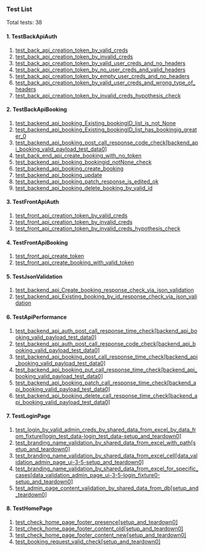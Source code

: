 
 ### Test List
Total tests: 38
#### 1. TestBackApiAuth
1. [test_back_api_creation_token_by_valid_creds](../tests/api_tests/business_core/test_back_api_auth.py)
2. [test_back_api_creation_token_by_invalid_creds](../tests/api_tests/business_core/test_back_api_auth.py)
3. [test_back_api_creation_token_by_valid_user_creds_and_no_headers](../tests/api_tests/business_core/test_back_api_auth.py)
4. [test_back_api_creation_token_by_no_user_creds_and_valid_headers](../tests/api_tests/business_core/test_back_api_auth.py)
5. [test_back_api_creation_token_by_empty_user_creds_and_no_headers](../tests/api_tests/business_core/test_back_api_auth.py)
6. [test_back_api_creation_token_by_valid_user_creds_and_wrong_type_of_headers](../tests/api_tests/business_core/test_back_api_auth.py)
7. [test_back_api_creation_token_by_invalid_creds_hypothesis_check](../tests/api_tests/business_core/test_back_api_auth.py)

#### 2. TestBackApiBooking
1. [test_backend_api_booking_Existing_bookingID_list_is_not_None](../tests/api_tests/business_core/test_back_api_booking.py)
2. [test_backend_api_booking_Existing_bookingID_list_has_bookingig_greater_0](../tests/api_tests/business_core/test_back_api_booking.py)
3. [test_backend_api_booking_post_call_response_code_check\[backend_api_booking_valid_payload_test_data0\]](../tests/api_tests/business_core/test_back_api_booking.py)
4. [test_back_end_api_create_booking_with_no_token](../tests/api_tests/business_core/test_back_api_booking.py)
5. [test_backend_api_booking_bookingid_notNone_check](../tests/api_tests/business_core/test_back_api_booking.py)
6. [test_backend_api_booking_create_booking](../tests/api_tests/business_core/test_back_api_booking.py)
7. [test_backend_api_booking_update](../tests/api_tests/business_core/test_back_api_booking.py)
8. [test_backend_api_booking_patch_response_is_edited_ok](../tests/api_tests/business_core/test_back_api_booking.py)
9. [test_backend_api_booking_delete_booking_by_valid_id](../tests/api_tests/business_core/test_back_api_booking.py)

#### 3. TestFrontApiAuth
1. [test_front_api_creation_token_by_valid_creds](../tests/api_tests/business_core/test_front_api_auth.py)
2. [test_front_api_creation_token_by_invalid_creds](../tests/api_tests/business_core/test_front_api_auth.py)
3. [test_front_api_creation_token_by_invalid_creds_hypothesis_check](../tests/api_tests/business_core/test_front_api_auth.py)

#### 4. TestFrontApiBooking
1. [test_front_api_create_token](../tests/api_tests/business_core/test_front_api_booking.py)
2. [test_front_api_create_booking_with_valid_token](../tests/api_tests/business_core/test_front_api_booking.py)

#### 5. TestJsonValidation
1. [test_backend_api_Create_booking_response_check_via_json_validation](../tests/api_tests/other/test_api_json_schema_validation.py)
2. [test_backend_api_Existing_booking_by_id_response_check_via_json_validation](../tests/api_tests/other/test_api_json_schema_validation.py)

#### 6. TestApiPerformance
1. [test_backend_api_auth_post_call_response_time_check\[backend_api_booking_valid_payload_test_data0\]](../tests/api_tests/other/test_api_performance.py)
2. [test_backend_api_auth_post_call_response_code_check\[backend_api_booking_valid_payload_test_data0\]](../tests/api_tests/other/test_api_performance.py)
3. [test_backend_api_booking_post_call_response_time_check\[backend_api_booking_valid_payload_test_data0\]](../tests/api_tests/other/test_api_performance.py)
4. [test_backend_api_booking_put_call_response_time_check\[backend_api_booking_valid_payload_test_data0\]](../tests/api_tests/other/test_api_performance.py)
5. [test_backend_api_booking_patch_call_response_time_check\[backend_api_booking_valid_payload_test_data0\]](../tests/api_tests/other/test_api_performance.py)
6. [test_backend_api_booking_delete_call_response_time_check\[backend_api_booking_valid_payload_test_data0\]](../tests/api_tests/other/test_api_performance.py)

#### 7. TestLoginPage
1. [test_login_by_valid_admin_creds_by_shared_data_from_excel_by_data_from_fixture\[login_test_data-login_test_data-setup_and_teardown0\]](../tests/web_app_tests/test_login_page/test_login_page.py)
2. [test_branding_name_validation_by_shared_data_from_excel_with_path\[setup_and_teardown0\]](../tests/web_app_tests/test_login_page/test_login_page.py)
3. [test_branding_name_validation_by_shared_data_from_excel_cell\[data_validation_admin_page_ui-3-5-setup_and_teardown0\]](../tests/web_app_tests/test_login_page/test_login_page.py)
4. [test_branding_name_validation_by_shared_data_from_excel_for_specific_cases\[data_validation_admin_page_ui-3-5-login_fixture0-setup_and_teardown0\]](../tests/web_app_tests/test_login_page/test_login_page.py)
5. [test_admin_page_content_validation_by_shared_data_from_db\[setup_and_teardown0\]](../tests/web_app_tests/test_login_page/test_login_page.py)

#### 8. TestHomePage
1. [test_check_home_page_footer_presence\[setup_and_teardown0\]](../tests/web_app_tests/tests_home_page/test_home_page.py)
2. [test_check_home_page_footer_content_old\[setup_and_teardown0\]](../tests/web_app_tests/tests_home_page/test_home_page.py)
3. [test_check_home_page_footer_content_new\[setup_and_teardown0\]](../tests/web_app_tests/tests_home_page/test_home_page.py)
4. [test_booking_request_valid_check\[setup_and_teardown0\]](../tests/web_app_tests/tests_home_page/test_home_page.py)

